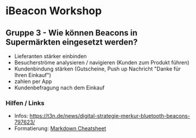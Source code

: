 # iBeacon Workshop

## Gruppe 3 - Wie können Beacons in Supermärkten eingesetzt werden?

* Lieferanten stärker einbinden 
* Besucherströme analysieren / navigieren (Kunden zum Produkt führen)
* Kundenbindung stärken (Gutscheine, Push up Nachricht "Danke für Ihren Einkauf")
* zahlen per App
* Kundenbefragung nach dem Einkauf



### Hilfen / Links

* Infos: https://t3n.de/news/digital-strategie-merkur-bluetooth-beacons-797623/
* Formatierung: [Markdown Cheatsheet](https://github.com/adam-p/markdown-here/wiki/Markdown-Cheatsheet)


